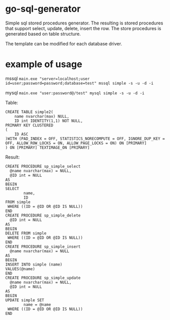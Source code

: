 # go-sql-generator

Simple sql stored procedures generator. 
The resulting is stored procedures that support select, update, delete, insert the row. The store procedures is generated based on table structure.

The template can be modified for each database driver.

# example of usage

mssql
  `main.exe "server=localhost;user id=user;password=password;database=test" mssql simple -s -u -d -i`

mysql
  `main.exe "user:password@/test" mysql simple -s -u -d -i`

Table:
```
CREATE TABLE simple2(
	name nvarchar(max) NULL,
	ID int IDENTITY(1,1) NOT NULL,
PRIMARY KEY CLUSTERED 
(
	ID ASC
)WITH (PAD_INDEX = OFF, STATISTICS_NORECOMPUTE = OFF, IGNORE_DUP_KEY = OFF, ALLOW_ROW_LOCKS = ON, ALLOW_PAGE_LOCKS = ON) ON [PRIMARY]
) ON [PRIMARY] TEXTIMAGE_ON [PRIMARY]

```

Result:

```
CREATE PROCEDURE sp_simple_select
  @name nvarchar(max) = NULL,
  @ID int = NULL
AS
BEGIN
SELECT
        name,
        ID
FROM simple
 WHERE ((ID = @ID OR @ID IS NULL))
END
CREATE PROCEDURE sp_simple_delete
  @ID int = NULL
AS
BEGIN
DELETE FROM simple
 WHERE ((ID = @ID OR @ID IS NULL))
END
CREATE PROCEDURE sp_simple_insert
  @name nvarchar(max) = NULL
AS
BEGIN
INSERT INTO simple (name)
VALUES(@name)
END
CREATE PROCEDURE sp_simple_update
  @name nvarchar(max) = NULL,
  @ID int = NULL
AS
BEGIN
UPDATE simple SET
        name = @name
 WHERE ((ID = @ID OR @ID IS NULL))
END
```
